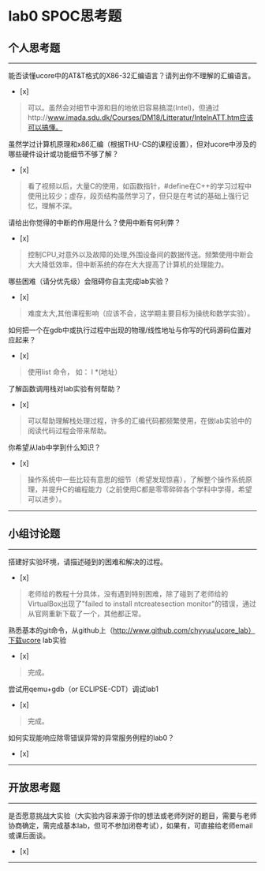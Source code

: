 # lab0 SPOC思考题

## 个人思考题

---

能否读懂ucore中的AT&T格式的X86-32汇编语言？请列出你不理解的汇编语言。
- [x]  

>  可以。虽然会对细节中源和目的地依旧容易搞混(Intel)，但通过http://www.imada.sdu.dk/Courses/DM18/Litteratur/IntelnATT.htm应该可以搞懂。

虽然学过计算机原理和x86汇编（根据THU-CS的课程设置），但对ucore中涉及的哪些硬件设计或功能细节不够了解？
- [x]  

>   看了视频以后，大量C的使用，如函数指针，#define在C++的学习过程中使用比较少；虚存，段页结构虽然学习了，但只是在考试的基础上强行记忆，理解不深。

请给出你觉得的中断的作用是什么？使用中断有何利弊？
- [x]  

>   控制CPU,对意外以及故障的处理,外围设备间的数据传送。频繁使用中断会大大降低效率，但中断系统的存在大大提高了计算机的处理能力。

哪些困难（请分优先级）会阻碍你自主完成lab实验？
- [x]  

>   难度太大,其他课程影响（应该不会，这学期主要目标为操统和数学实验）。

如何把一个在gdb中或执行过程中出现的物理/线性地址与你写的代码源码位置对应起来？
- [x]  

>   使用list 命令， 如： l *(地址）

了解函数调用栈对lab实验有何帮助？
- [x]  

>   可以帮助理解栈处理过程，许多的汇编代码都频繁使用，在做lab实验中的阅读代码过程会带来帮助。

你希望从lab中学到什么知识？
- [x]  

>   操作系统中一些比较有意思的细节（希望发现惊喜），了解整个操作系统原理，并提升C的编程能力（之前使用C都是零零碎碎各个学科中学得，希望可以进步）。

---

## 小组讨论题

---

搭建好实验环境，请描述碰到的困难和解决的过程。
- [x]  

> 老师给的教程十分具体，没有遇到特别困难，除了碰到了老师给的VirtualBox出现了"failed to install ntcreatesection monitor"的错误，通过从官网重新下载了一个，其他都正常。

熟悉基本的git命令，从github上（http://www.github.com/chyyuu/ucore_lab）下载ucore lab实验
- [x]  

> 完成。

尝试用qemu+gdb（or ECLIPSE-CDT）调试lab1
- [x]  

> 完成。

如何实现能响应除零错误异常的异常服务例程的lab0？
- [x]  

> 

---

## 开放思考题

---

是否愿意挑战大实验（大实验内容来源于你的想法或老师列好的题目，需要与老师协商确定，需完成基本lab，但可不参加闭卷考试），如果有，可直接给老师email或课后面谈。
- [x]  

>  

---
